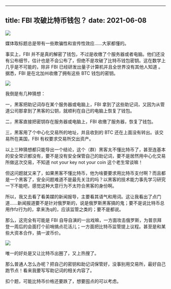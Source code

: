 ----
title: FBI 攻破比特币钱包？
date: 2021-06-08
----
![](https://cdn.jsdelivr.net/gh/Zheng-Shilin/shilin-blog/images/regulation-authority-crime.jpg)

媒体取标题总是带有一些欺骗性和宣传性效应……大家都懂的。

事实上，FBI 并不是真的解密了钱包，不过是收缴了个服务器或者电脑。他们还没有公布细节，估计也是不会公布了，但绝不是攻破了比特币钱包密钥。这在数学上几乎是不可能的，除非 FBI 已经研发出量子计算机并且全世界没有其他人知道 。据悉，FBI 是在北加州收缴了拥有这些 BTC 钱包的密钥。



![](https://cdn.jsdelivr.net/gh/Zheng-Shilin/shilin-blog/images/E3WHPViVcAMqWoE.png)

我倒是有几种猜想：

一，黑客把助记词存在某个服务器或电脑上，FBI 拿到了这些助记词，又因为从管道公司那拿到了黑客的公钥，就顺利在自己的电脑上恢复了钱包。

二，黑客直接把密钥存在服务器或电脑上，FBI 收缴了服务器，恢复了钱包。

三，黑客用了个中心化交易所的地址，并且收到的 BTC 还在上面没有转出。该交易所在美国，FBI 有权要求交易所交出资产。

以上三种猜想都只能导出一个结论，这个（群）黑客太不懂比特币了，甚至连基本的安全常识都没有，要不是没有安全保管自己的助记词，要不是居然用中心化交易所做这次交易，不知道 not your key not your coin 这个老生常谈嘛！

但这问题就又来了，如果黑客不懂比特币，他为啥要要求用比特币支付啊？而且都是一个黑客了，安全问题难道不是最先关注的吗？以黑客的技术能力事先学习研究一下不能吧，感觉这种大意行为不太符合黑客的身份啊。

所以，我又去看了看美媒的新闻报导，主要看其语气和用词。这让我看出了点门道……新闻报道要不是针对俄罗斯的，说是俄罗斯黑客搞的鬼；要不是说比特币总用作fz行为的，拿来洗q的，应该监管之类的；要不是都说。

那么，这完全有可能是 FBI 自导自演的一出戏嘛，一方面攻击俄罗斯，为普京拜登一周后的会面打个前哨搞点花活儿；一方面把比特币监管提上议程。甚至是和某些大资本合作，搞一波币价。

![](https://cdn.jsdelivr.net/gh/Zheng-Shilin/shilin-blog/images/_118667405_biden-putin_comp_reuters_hi067475365_hi066800424-2.jpg)

唯一的好处是又让比特币出圈了，又上热搜了。

那么普通人怎么办呢？把自己的密钥和助记词保管好，没事别用交易所，最好自己跑节点！看来我要写写助记词的相关内容了。

扣个题，可能比特币价格还要跌了，想要囤点的可以考虑。

